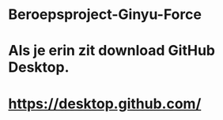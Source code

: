 # Beroepsproject-Ginyu-Force

# Als je erin zit download GitHub Desktop.
# https://desktop.github.com/
